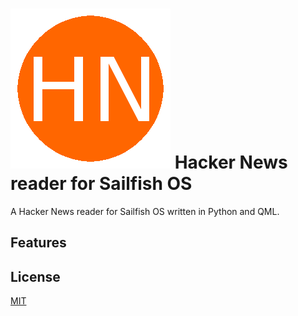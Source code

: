 ![](https://raw.githubusercontent.com/neversun/sailfish-hackernews/master/dat/harbour-hackernews-256.png) Hacker News reader for Sailfish OS
=============================

A Hacker News reader for Sailfish OS written in Python and QML.

## Features

## License

[MIT](https://github.com/neversun/sailfish-hackernews/blob/master/LICENSE)
